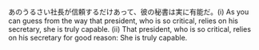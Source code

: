<tr><td>あのうるさい社長が信頼するだけあって、彼の秘書は実に有能だ。<td><tr><tr><td>(i) As you can guess from the way that president, who is so critical, relies on his secretary, she is truly capable. (ii) That president, who is so critical, relies on his secretary for good reason: She is truly capable.<td><tr></table>

